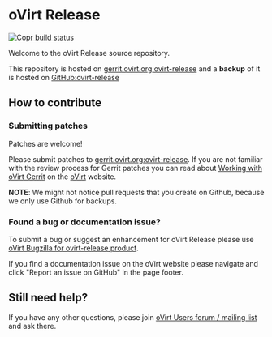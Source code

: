 # oVirt Release
[![Copr build status](https://copr.fedorainfracloud.org/coprs/ovirt/ovirt-4.4-snapshot/package/ovirt-release44/status_image/last_build.png)](https://copr.fedorainfracloud.org/coprs/ovirt/ovirt-4.4-snapshot/package/ovirt-release44/)

Welcome to the oVirt Release source repository.

This repository is hosted on [gerrit.ovirt.org:ovirt-release](https://gerrit.ovirt.org/#/admin/projects/ovirt-release)
and a **backup** of it is hosted on [GitHub:ovirt-release](https://github.com/oVirt/ovirt-release)


## How to contribute

### Submitting patches

Patches are welcome!

Please submit patches to [gerrit.ovirt.org:ovirt-release](https://gerrit.ovirt.org/#/admin/projects/ovirt-release).
If you are not familiar with the review process for Gerrit patches you can read about [Working with oVirt Gerrit](https://ovirt.org/develop/dev-process/working-with-gerrit.html)
on the [oVirt](https://ovirt.org/) website.

**NOTE**: We might not notice pull requests that you create on Github, because we only use Github for backups.


### Found a bug or documentation issue?
To submit a bug or suggest an enhancement for oVirt Release please use
[oVirt Bugzilla for ovirt-release product](https://bugzilla.redhat.com/enter_bug.cgi?product=ovirt-release).

If you find a documentation issue on the oVirt website please navigate and click "Report an issue on GitHub" in the page footer.


## Still need help?
If you have any other questions, please join [oVirt Users forum / mailing list](https://lists.ovirt.org/admin/lists/users.ovirt.org/) and ask there.
```

